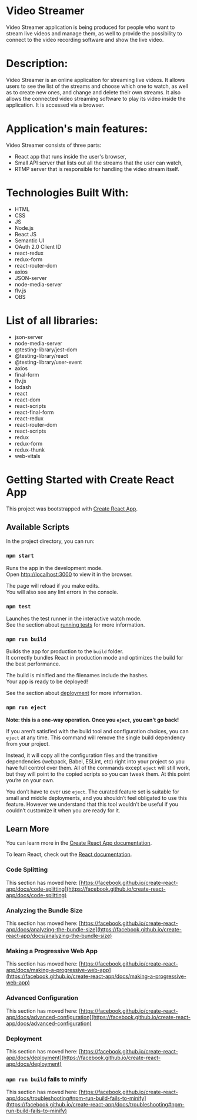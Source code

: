 # Video Streamer

Video Streamer application is being produced for people who want to stream live videos and manage them, as well to provide the possibility to connect to the video recording software and show the live video.

# Description:

Video Streamer is an online application for streaming live videos. It allows users to see the list of the streams and choose which one to watch, as well as to create new ones, and change and delete their own streams. It also allows the connected video streaming software to play its video inside the application. It is accessed via a browser.

# Application's main features:

Video Streamer consists of three parts: 
- React app that runs inside the user's browser,
- Small API server that lists out all the streams that the user can watch,
- RTMP server that is responsible for handling the video stream itself.


# Technologies Built With:

- HTML
- CSS
- JS
- Node.js
- React JS
- Semantic UI
- OAuth 2.0 Client ID
- react-redux 
- redux-form
- react-router-dom
- axios
- JSON-server
- node-media-server 
- flv.js 
- OBS

# List of all libraries: 

- json-server
- node-media-server
- @testing-library/jest-dom
- @testing-library/react
- @testing-library/user-event
- axios
- final-form
- flv.js
- lodash
- react
- react-dom
- react-scripts
- react-final-form
- react-redux
- react-router-dom
- react-scripts
- redux
- redux-form
- redux-thunk
- web-vitals

# Getting Started with Create React App

This project was bootstrapped with [Create React App](https://github.com/facebook/create-react-app).

## Available Scripts

In the project directory, you can run:

### `npm start`

Runs the app in the development mode.\
Open [http://localhost:3000](http://localhost:3000) to view it in the browser.

The page will reload if you make edits.\
You will also see any lint errors in the console.

### `npm test`

Launches the test runner in the interactive watch mode.\
See the section about [running tests](https://facebook.github.io/create-react-app/docs/running-tests) for more information.

### `npm run build`

Builds the app for production to the `build` folder.\
It correctly bundles React in production mode and optimizes the build for the best performance.

The build is minified and the filenames include the hashes.\
Your app is ready to be deployed!

See the section about [deployment](https://facebook.github.io/create-react-app/docs/deployment) for more information.

### `npm run eject`

**Note: this is a one-way operation. Once you `eject`, you can’t go back!**

If you aren’t satisfied with the build tool and configuration choices, you can `eject` at any time. This command will remove the single build dependency from your project.

Instead, it will copy all the configuration files and the transitive dependencies (webpack, Babel, ESLint, etc) right into your project so you have full control over them. All of the commands except `eject` will still work, but they will point to the copied scripts so you can tweak them. At this point you’re on your own.

You don’t have to ever use `eject`. The curated feature set is suitable for small and middle deployments, and you shouldn’t feel obligated to use this feature. However we understand that this tool wouldn’t be useful if you couldn’t customize it when you are ready for it.

## Learn More

You can learn more in the [Create React App documentation](https://facebook.github.io/create-react-app/docs/getting-started).

To learn React, check out the [React documentation](https://reactjs.org/).

### Code Splitting

This section has moved here: [https://facebook.github.io/create-react-app/docs/code-splitting](https://facebook.github.io/create-react-app/docs/code-splitting)

### Analyzing the Bundle Size

This section has moved here: [https://facebook.github.io/create-react-app/docs/analyzing-the-bundle-size](https://facebook.github.io/create-react-app/docs/analyzing-the-bundle-size)

### Making a Progressive Web App

This section has moved here: [https://facebook.github.io/create-react-app/docs/making-a-progressive-web-app](https://facebook.github.io/create-react-app/docs/making-a-progressive-web-app)

### Advanced Configuration

This section has moved here: [https://facebook.github.io/create-react-app/docs/advanced-configuration](https://facebook.github.io/create-react-app/docs/advanced-configuration)

### Deployment

This section has moved here: [https://facebook.github.io/create-react-app/docs/deployment](https://facebook.github.io/create-react-app/docs/deployment)

### `npm run build` fails to minify

This section has moved here: [https://facebook.github.io/create-react-app/docs/troubleshooting#npm-run-build-fails-to-minify](https://facebook.github.io/create-react-app/docs/troubleshooting#npm-run-build-fails-to-minify)